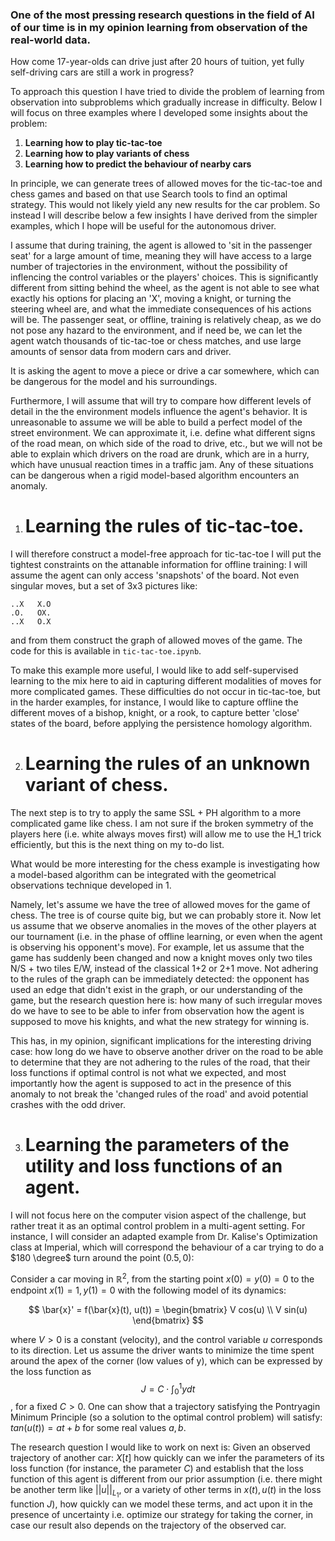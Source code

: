 ### One of the most pressing research questions in the field of AI of our time is in my opinion learning from observation of the real-world data.
 How come 17-year-olds can drive just after 20 hours of tuition, yet fully self-driving cars are still a work in progress? 

To approach this question I have tried to divide the problem of learning from observation into subproblems which gradually increase in difficulty. Below I will focus on three examples where I developed some insights about the problem: 
1. **Learning how to play tic-tac-toe**
2. **Learning how to play variants of chess**
3. **Learning how to predict the behaviour of nearby cars**

In principle, we can generate trees of allowed moves for the tic-tac-toe and chess games and based on that use Search tools to find an optimal strategy. This would not likely yield any new results for the car problem. So instead I will describe below a few insights I have derived from the simpler examples, which I hope will be useful for the autonomous driver.

I assume that during training, the agent is allowed to 'sit in the passenger seat' for a large amount of time, meaning they will have access to a large number of trajectories in the environment, without the possibility of inflencing the control variables or the players' choices. This is significantly different from sitting behind the wheel, as the agent is not able to see what exactly his options for placing an 'X', moving a knight, or turning the steering wheel are, and what the immediate consequences of his actions will be. The passenger seat, or offline, training is relatively cheap, as we do not pose any hazard to the environment, and if need be, we can let the agent watch thousands of tic-tac-toe or chess matches, and use large amounts of sensor data from modern cars and driver.

It is asking the agent to move a piece or drive a car somewhere, which can be dangerous for the model and his surroundings.

Furthermore, I will assume that will try to compare how different levels of detail in the the environment models influence the agent's behavior. It is unreasonable to assume we will be able to build a perfect model of the street environment. We can approximate it, i.e. define what different signs of the road mean, on which side of the road to drive, etc., but we will not be able to explain which drivers on the road are drunk, which are in a hurry, which have unusual reaction times in a traffic jam.  Any of these situations can be dangerous when a rigid model-based algorithm encounters an anomaly. 

1. # Learning the rules of tic-tac-toe.
I will therefore construct a model-free approach for tic-tac-toe I will put the tightest constraints on the attanable information for offline training: I will assume the agent can only access 'snapshots' of the board. Not even singular moves, but a set of 3x3 pictures like:

```
..X   X.O
.O.   OX.
..X   O.X
```
and from them construct the graph of allowed moves of the game. The code for this is available in `tic-tac-toe.ipynb`.

To make this example more useful, I would like to add self-supervised learning to the mix here to aid in capturing different modalities of moves for more complicated games. These difficulties do not occur in tic-tac-toe, but in the harder examples, for instance, I would like to capture offline the different moves of a bishop, knight, or a rook, to capture better 'close' states of the board, before applying the persistence homology algorithm.


2. # Learning the rules of an unknown variant of chess. 
The next step is to try to apply the same SSL + PH algorithm to a more complicated game like chess. I am not sure if the broken symmetry of the players here (i.e. white always moves first) will allow me to use the H_1 trick efficiently, but this is the next thing on my to-do list. 

What would be more interesting for the chess example is investigating how a model-based algorithm can be integrated with the geometrical observations technique developed in 1.

Namely, let's assume we have the tree of allowed moves for the game of chess. The tree is of course quite big, but we can probably store it. Now let us assume that we observe anomalies in the moves of the other players at our tournament (i.e. in the phase of offline learning, or even when the agent is observing his opponent's move). For example, let us assume that the game has suddenly been changed and now a knight moves only two tiles N/S + two tiles E/W, instead of the classical 1+2 or 2+1 move. Not adhering to the rules of the graph can be immediately detected: the opponent has used an edge that didn't exist in the graph, or our understanding of the game, but the research question here is: how many of such irregular moves do we have to see to be able to infer from observation how the agent is supposed to move his knights, and what the new strategy for winning is. 

This has, in my opinion, significant implications for the interesting driving case: how long do we have to observe another driver on the road to be able to determine that they are not adhering to the rules of the road, that their loss functions if optimal control is not what we expected, and most importantly how the agent is supposed to act in the presence of this anomaly to not break the 'changed rules of the road' and avoid potential crashes with the odd driver.

3. # Learning the parameters of the utility and loss functions of an agent.
I will not focus here on the computer vision aspect of the challenge, but rather treat it as an optimal control problem in a multi-agent setting. For instance, I will consider an adapted example from Dr. Kalise's Optimization class at Imperial, which will correspond the behaviour of a car trying to do a $180 \degree$ turn around the point $(0.5, 0)$: 

Consider a car moving in $\mathbb{R}^2$, from the starting point $x(0) = y(0) = 0$ to the endpoint $x(1) = 1, y(1) = 0$ with the following model of its dynamics: 

$$ \bar{x}' = f(\bar{x}(t), u(t)) = \begin{bmatrix} V cos(u) \\ V sin(u) \end{bmatrix} $$

where $V > 0$ is a constant (velocity), and the control variable $u$ corresponds to its direction. Let us assume the driver wants to minimize the time spent around the apex of the corner (low values of y), which can be expressed by the loss function as $$J = C \cdot \int_0^1 y dt $$, for a fixed $C>0$. One can show that a trajectory satisfying the Pontryagin Minimum Principle (so a solution to the optimal control problem) will satisfy: $tan(u(t)) = at + b$ for some real values $a, b$. 

The research question I would like to work on next is: 
Given an observed trajectory of another car: $X[t]$ how quickly can we infer the parameters of its loss function (for instance, the parameter $C$) and establish that the loss function of this agent is different from our prior assumption (i.e. there might be another term like $||u||_{L_1}$, or a variety of other terms in $x(t), u(t)$ in the loss function $J$), how quickly can we model these terms, and act upon it in the presence of uncertainty i.e. optimize our strategy for taking the corner, in case our result also depends on the trajectory of the observed car. 

